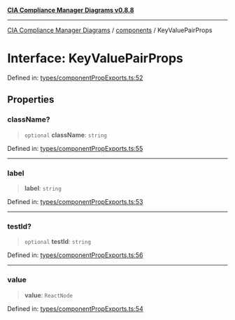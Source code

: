 [**CIA Compliance Manager Diagrams v0.8.8**](../../README.md)

***

[CIA Compliance Manager Diagrams](../../modules.md) / [components](../README.md) / KeyValuePairProps

# Interface: KeyValuePairProps

Defined in: [types/componentPropExports.ts:52](https://github.com/Hack23/cia-compliance-manager/blob/88094f2c4c350fd10a1e440c3eab70aedd819944/src/types/componentPropExports.ts#L52)

## Properties

### className?

> `optional` **className**: `string`

Defined in: [types/componentPropExports.ts:55](https://github.com/Hack23/cia-compliance-manager/blob/88094f2c4c350fd10a1e440c3eab70aedd819944/src/types/componentPropExports.ts#L55)

***

### label

> **label**: `string`

Defined in: [types/componentPropExports.ts:53](https://github.com/Hack23/cia-compliance-manager/blob/88094f2c4c350fd10a1e440c3eab70aedd819944/src/types/componentPropExports.ts#L53)

***

### testId?

> `optional` **testId**: `string`

Defined in: [types/componentPropExports.ts:56](https://github.com/Hack23/cia-compliance-manager/blob/88094f2c4c350fd10a1e440c3eab70aedd819944/src/types/componentPropExports.ts#L56)

***

### value

> **value**: `ReactNode`

Defined in: [types/componentPropExports.ts:54](https://github.com/Hack23/cia-compliance-manager/blob/88094f2c4c350fd10a1e440c3eab70aedd819944/src/types/componentPropExports.ts#L54)
